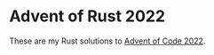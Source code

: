 # Advent of Rust 2022

These are my Rust solutions to [Advent of Code 2022](https://adventofcode.com/2022/).
